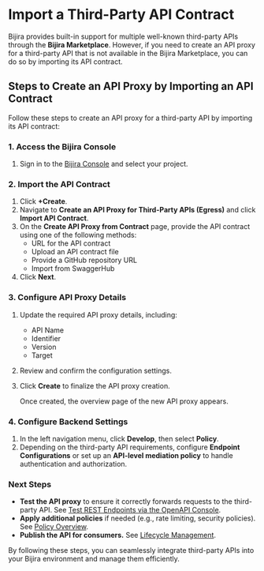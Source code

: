 # Import a Third-Party API Contract

Bijira provides built-in support for multiple well-known third-party APIs through the **Bijira Marketplace**. However, if you need to create an API proxy for a third-party API that is not available in the Bijira Marketplace, you can do so by importing its API contract.  

## Steps to Create an API Proxy by Importing an API Contract  

Follow these steps to create an API proxy for a third-party API by importing its API contract:  

### 1. Access the Bijira Console  
1. Sign in to the [Bijira Console](https://console.bijira.dev/) and select your project.  

### 2. Import the API Contract  
1. Click **+Create**.
2. Navigate to **Create an API Proxy for Third-Party APIs (Egress)** and click **Import API Contract**.  
3. On the **Create API Proxy from Contract** page, provide the API contract using one of the following methods:  
    - URL for the API contract  
    - Upload an API contract file  
    - Provide a GitHub repository URL  
    - Import from SwaggerHub  
4. Click **Next**.

### 3. Configure API Proxy Details  
1. Update the required API proxy details, including:  
    - API Name  
    - Identifier  
    - Version  
    - Target  
2. Review and confirm the configuration settings.  
3. Click **Create** to finalize the API proxy creation.  

   Once created, the overview page of the new API proxy appears.  

### 4. Configure Backend Settings  
1. In the left navigation menu, click **Develop**, then select **Policy**.  
2. Depending on the third-party API requirements, configure **Endpoint Configurations** or set up an **API-level mediation policy** to handle authentication and authorization.  

### Next Steps  
- **Test the API proxy** to ensure it correctly forwards requests to the third-party API. See [Test REST Endpoints via the OpenAPI Console](../../test-api-proxy/openapi-console.md).  
- **Apply additional policies** if needed (e.g., rate limiting, security policies). See [Policy Overview](../../develop-api-proxy/policy/policy-overview.md).  
- **Publish the API for consumers.** See [Lifecycle Management](../../develop-api-proxy/lifecycle-management.md).  

By following these steps, you can seamlessly integrate third-party APIs into your Bijira environment and manage them efficiently.  

